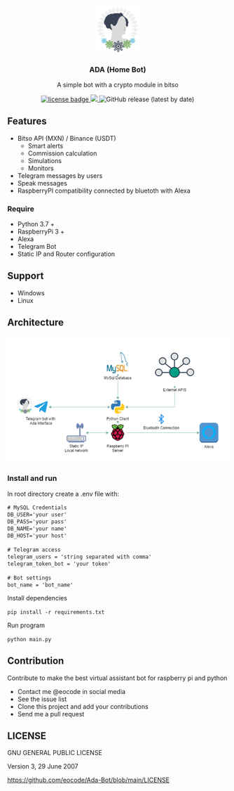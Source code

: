 <div align="center">
  <div align="center">
      <img width="100px" src="https://github.com/eocode/Ada-Bot/raw/main/img/bot.png" 
      alt="ADA"/>
  </div>
  <h3 align="center">ADA (Home Bot)</h3>
  <p>A simple bot with a crypto module in bitso</p>
  <p align="center">
    <a href="https://github.com/eocode/Queens/blob/master/LICENSE" target="__blank">
      	<img src="https://img.shields.io/badge/License-GPLV3-blue.svg"  alt="license badge"/>
    </a>
    <a href="https://github.com/ambv/black" target="__blank">
        <img src="https://img.shields.io/badge/code%20style-black-000000.svg" />
    </a>
    <img alt="GitHub release (latest by date)" src="https://img.shields.io/github/v/release/eocode/Ada-Bot">
  </p>
</div>

## Features
* Bitso API (MXN) / Binance (USDT)
  * Smart alerts
  * Commission calculation
  * Simulations
  * Monitors
* Telegram messages by users
* Speak messages
* RaspberryPI compatibility connected by bluetoth with Alexa

### Require

* Python 3.7 +
* RaspberryPi 3 +
* Alexa
* Telegram Bot
* Static IP and Router configuration

## Support

* Windows
* Linux

## Architecture

<div align="center">
    <img src="https://github.com/eocode/Ada-Bot/raw/main/img/architecture5.png" 
    alt="ada architecture"/>
</div>

### Install and run

In root directory create a .env file with:

```
# MySQL Credentials
DB_USER='your user'
DB_PASS='your pass'
DB_NAME='your name'
DB_HOST='your host'

# Telegram access
telegram_users = 'string separated with comma' 
telegram_token_bot = 'your token'

# Bot settings
bot_name = 'bot_name'
```

Install dependencies

``pip install -r requirements.txt``

Run program

``python main.py``

## Contribution

Contribute to make the best virtual assistant bot for raspberry pi and python

* Contact me @eocode in social media
* See the issue list
* Clone this project and add your contributions
* Send me a pull request

## LICENSE 

GNU GENERAL PUBLIC LICENSE

Version 3, 29 June 2007

https://github.com/eocode/Ada-Bot/blob/main/LICENSE